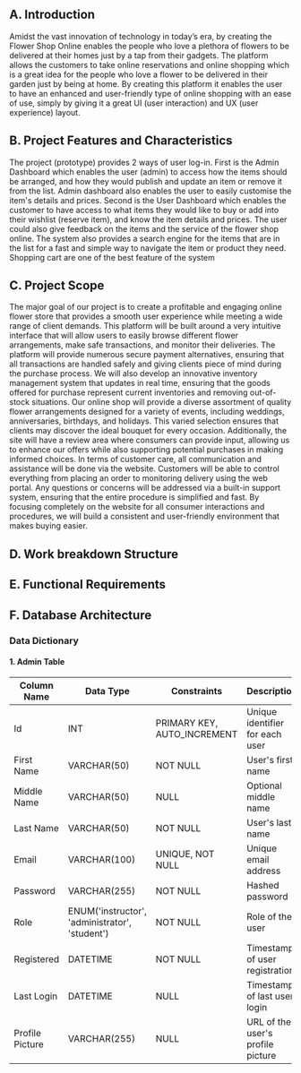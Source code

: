 ## A. Introduction
Amidst the vast innovation of technology in today’s era, by creating the Flower Shop Online enables the people who love a plethora of flowers to be delivered at their homes just by a tap from their gadgets. The platform allows the customers to take online reservations and online shopping which is a great idea for the people who love a flower to be delivered in their garden just by being at home. By creating this platform it enables the user to have an enhanced and user-friendly type of online shopping with an ease of use, simply by giving it a great UI (user interaction) and UX (user experience) layout.

## B. Project Features and Characteristics
The project (prototype) provides 2 ways of user log-in. First is the Admin Dashboard which enables the user (admin) to access how the items should be arranged, and how they would publish and update an item or remove it from the list. Admin dashboard also enables the user to easily customise the item's details and prices. Second is the User Dashboard which enables the customer to have access to what items they would like to buy or add into their wishlist (reserve item), and know the item details and prices. The user could also give feedback on the items and the service of the flower shop online.
The system also provides a search engine for the items that are in the list for a fast and simple way to navigate the item or product they need. Shopping cart are one of the best feature of the system 

## C. Project Scope
The major goal of our project is to create a profitable and engaging online flower store that provides a smooth user experience while meeting a wide range of client demands. This platform will be built around a very intuitive interface that will allow users to easily browse different flower arrangements, make safe transactions, and monitor their deliveries. The platform will provide numerous secure payment alternatives, ensuring that all transactions are handled safely and giving clients piece of mind during the purchase process. We will also develop an innovative inventory management system that updates in real time, ensuring that the goods offered for purchase represent current inventories and removing out-of-stock situations.
 Our online shop will provide a diverse assortment of quality flower arrangements designed for a variety of events, including weddings, anniversaries, birthdays, and holidays. This varied selection ensures that clients may discover the ideal bouquet for every occasion. Additionally, the site will have a review area where consumers can provide input, allowing us to enhance our offers while also supporting potential purchases in making informed choices. 
In terms of customer care, all communication and assistance will be done via the website. Customers will be able to control everything from placing an order to monitoring delivery using the web portal. Any questions or concerns will be addressed via a built-in support system, ensuring that the entire procedure is simplified and fast. By focusing completely on the website for all consumer interactions and procedures, we will build a consistent and user-friendly environment that makes buying easier.

## D. Work breakdown Structure

## E. Functional Requirements

## F. Database Architecture
### Data Dictionary

#### 1. Admin Table
| Column Name     | Data Type      | Constraints                | Description                           |
|-----------------|-----------------|-----------------------------|---------------------------------------|
| Id              | INT             | PRIMARY KEY, AUTO_INCREMENT | Unique identifier for each user       |
| First Name      | VARCHAR(50)     | NOT NULL                    | User's first name                     |
| Middle Name      | VARCHAR(50)     | NULL                        | Optional middle name                 |
| Last Name       | VARCHAR(50)     | NOT NULL                    | User's last name                      |
| Email           | VARCHAR(100)    | UNIQUE, NOT NULL            | Unique email address                  |
| Password        | VARCHAR(255)    | NOT NULL                    | Hashed password                       |
| Role            | ENUM('instructor', 'administrator', 'student') | NOT NULL | Role of the user                      |
| Registered      | DATETIME        | NOT NULL                    | Timestamp of user registration        |
| Last Login      | DATETIME        | NULL                        | Timestamp of last user login          |
| Profile Picture | VARCHAR(255)    | NULL                        | URL of the user's profile picture     |

